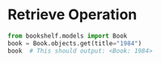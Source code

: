 # Retrieve Operation

```python
from bookshelf.models import Book
book = Book.objects.get(title="1984")
book  # This should output: <Book: 1984>

